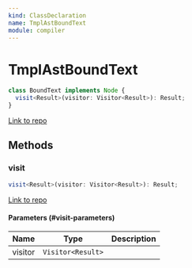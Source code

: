 ```yaml
---
kind: ClassDeclaration
name: TmplAstBoundText
module: compiler
---
```


# TmplAstBoundText

```ts
class BoundText implements Node {
  visit<Result>(visitor: Visitor<Result>): Result;
}
```

[Link to repo](https://github.com/timdeschryver/angular/blob/master/packages/compiler/src/render3/r3_ast.ts#L26-L31)

## Methods

### visit

```ts
visit<Result>(visitor: Visitor<Result>): Result;
```

[Link to repo](https://github.com/timdeschryver/angular/blob/master/packages/compiler/src/render3/r3_ast.ts#L28-L30)

#### Parameters (#visit-parameters)

| Name    | Type              | Description |
| ------- | ----------------- | ----------- |
| visitor | `Visitor<Result>` |             |

